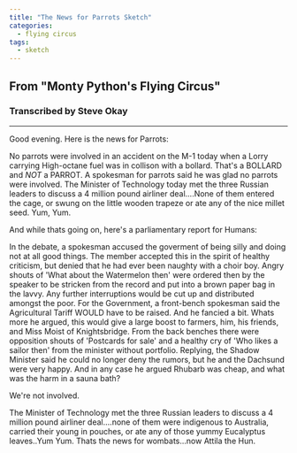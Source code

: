 ```yaml
---
title: "The News for Parrots Sketch"
categories:
  - flying circus
tags:
  - sketch
---
```


## From "Monty Python's Flying Circus"
### Transcribed by Steve Okay

---

Good evening. Here is the news for Parrots:
 
No parrots were involved in an accident on the M-1 today when a Lorry carrying High-octane fuel was in collison with a bollard. That's a BOLLARD and *NOT* a PARROT. A spokesman for parrots said he was glad no parrots were involved. The Minister of Technology today met the three Russian leaders to discuss a 4 million pound airliner deal....None of them entered the cage, or swung on the little wooden trapeze or ate any of the nice millet seed. Yum, Yum.

And while thats going on, here's a parliamentary report for Humans:

In the debate, a spokesman accused the goverment of being silly and doing not at all good things. The member accepted this in the spirit of healthy criticism, but denied that he had ever been naughty with a choir boy. Angry shouts of 'What about the Watermelon then' were ordered then by the speaker to be stricken from the record and put into a brown paper bag in the lavvy. Any further interruptions would be cut up and distributed amongst the poor. For the Government, a front-bench spokesman said the Agricultural Tariff WOULD have to be raised. And he fancied a bit. Whats more he argued, this would give a large boost to farmers, him, his friends, and Miss Moist of Knightsbridge. From the back benches there were opposition shouts of 'Postcards for sale' and a healthy cry of 'Who likes a sailor then' from the minister without portfolio. Replying, the Shadow Minister said he could no longer deny the rumors, but he and the Dachsund were very happy. And in any case he argued Rhubarb was cheap, and what was the harm in a sauna bath?

We're not involved.

The Minister of Technology met the three Russian leaders to discuss a 4 million pound airliner deal....none of them were indigenous to Australia, carried their young in pouches, or ate any of those yummy Eucalyptus leaves..Yum Yum. Thats the news for wombats...now Attila the Hun.
